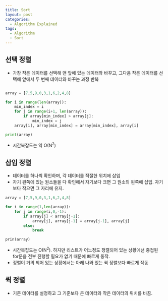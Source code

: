 ```yaml
---
title: Sort
layout: post
categories:
  - Algorithm Explained
tags:
  - Algorithm
  - Sort
---
```

## 선택 정렬

* 가장 작은 데이터를 선택해 맨 앞에 있는 데이터와 바꾸고, 그다음 작은 데이터를 선택해 앞에서 두 번째 데이터와 바꾸는 과정 반복

```python

array = [7,5,9,0,3,1,6,2,4,8]

for i in range(len(array)):
    min_index = i
    for j in range(i+1, len(array)):
        if array[min_index] > array[j]:
            min_index = j
    array[i], array[min_index] = array[min_index], array[i]

print(array)

```

* 시간복잡도는 약 O(N<sup>2</sup>)

## 삽입 정렬

* 데이터를 하나씩 확인하며, 각 데이터를 적절한 위치에 삽입
* 자기 왼쪽에 있는 원소들을 다 확인해서 자기보다 크면 그 원소의 왼쪽에 삽입. 자기보다 작으면 그 자리에 유지.

```python
array = [7,5,9,0,3,1,6,2,4,8]

for i in range(1,len(array)):
    for j in range(i,0,-1):
        if array[j] < array[j-1]:
            array[j], array[j-1] = array[j-1], array[j]
        else:
            break

prin(array)
```

* 시간복잡도는 O(N<sup>2</sup>). 하지만 리스트가 어느정도 정렬되어 있는 상황에선 중첩된 for문을 전부 진행할 필요가 없기 때문에 빠르게 동작.
* 정렬이 거의 되어 있는 상황에서는 아래 나와 있는 퀵 정렬보다 빠르게 작동

## 퀵 정렬

* 기준 데이터를 설정하고 그 기준보다 큰 데이터와 작은 데이터의 위치를 바꿈.